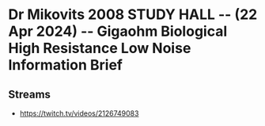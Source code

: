 # Dr Mikovits 2008 STUDY HALL -- (22 Apr 2024) -- Gigaohm Biological High Resistance Low Noise Information Brief

## Streams
- https://twitch.tv/videos/2126749083

